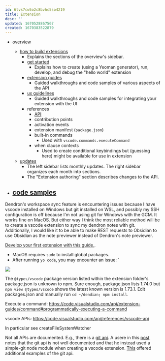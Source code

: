 ```yaml
---
id: 6tvs7cw5o2c8bvhc5so4219
title: Extension
desc: ''
updated: 1670528867567
created: 1670383522879
---
```


- [overview](https://code.visualstudio.com/api)
  - [how to build extensions](https://code.visualstudio.com/api#how-to-build-extensions)
    - Explains the sections of the overview's sidebar.
    - [get started](https://code.visualstudio.com/api/get-started/your-first-extension)
      - Explains how to create (using a Yeoman generator), run, develop, and debug the "hello world" extension
    - [extension guides](https://code.visualstudio.com/api/extension-guides/overview)
      - Guided walkthroughs and code samples of various aspects of the API
    - [ux guidelines](https://code.visualstudio.com/api/ux-guidelines/overview)
      - Guided walkthroughs and code samples for integrating your extension with the UI
    - references
      - [API](https://code.visualstudio.com/api/references/vscode-api)
      - contribution points
      - activation events
      - extension manifest (`package.json`)
      - built-in commands
        - Used with `vscode.commands.executeCommand`
      - when clause contexts
        - Used to create conditional keybindings but (guessing here) might be available for use in extension
  - [updates](https://code.visualstudio.com/updates/v1_74)
    - The left sidebar lists monthly updates. The right sidebar organizes each month into sections.
    - The "Extension authoring" section describes changes to the API.


- [code samples](https://github.com/microsoft/vscode-extension-samples)
  - 

Dendron's workspace sync feature is encountering issues because I have vscode installed on Windows but git installed on WSL, and possibly my SSH configuration is off because I'm not using git for Windows with the GCM. It works fine on MacOS. But either way I think the most reliable method will be to create a vscode extension to sync my dendron notes with git. Additionally, I would like it to be able to make REST requests to Obsidian to use Obsidian as the note previewer instead of Dendron's note previewer.



[Develop your first extension with this guide.](https://code.visualstudio.com/api/get-started/your-first-extension). 

- MacOS requires `sudo` to install global packages. 
- After running `yo code`, you may encounter an issue: `

![](/assets/images/2022-12-07-15-39-53.png)

The `@types/vscode` package version listed within the extension folder's package.json is unknown to npm. Sure enough, package.json lists 1.74.0 but `npm view @types/vscode` shows the latest known version is 1.73.1. Edit packages.json and manually run `cd ~/dendian; npm install`.  

Execute a command:
https://code.visualstudio.com/api/extension-guides/command#programmatically-executing-a-command

vscode APIs:
https://code.visualstudio.com/api/references/vscode-api

In particular see createFileSystemWatcher

Not all APIs are documented. E.g., there is a [git api](https://github.com/microsoft/vscode/tree/main/extensions/git). A usere in this [post](https://stackoverflow.com/questions/59442180/vs-code-git-extension-api) notes that the git api is not well documented and that he instead used a simple-git node module when creating a vscode extension. [This](https://stackoverflow.com/questions/46511595/how-to-access-the-api-for-git-in-visual-studio-code) offered additional examples of the git api.

